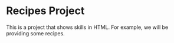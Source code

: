 # Recipes Project 

This is a project that shows skills in HTML. For example, we will be providing some recipes.